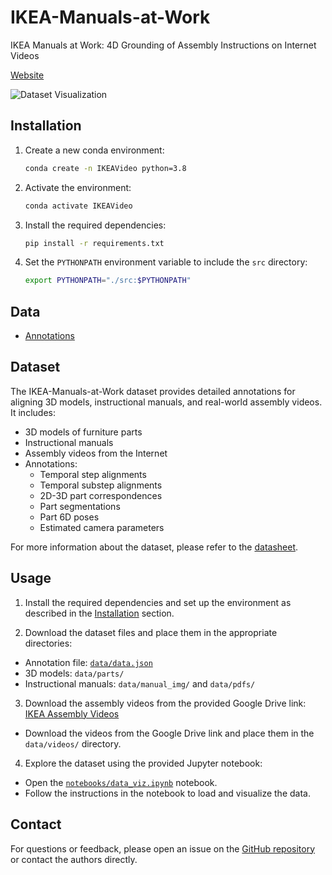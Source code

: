 
# IKEA-Manuals-at-Work

IKEA Manuals at Work: 4D Grounding of Assembly Instructions on Internet Videos

[Website](https://yunongliu1.github.io/ikea-video-manual/)

![Dataset Visualization](./assets/dataset_visualization.gif)

## Installation

1. Create a new conda environment:
   ```bash
   conda create -n IKEAVideo python=3.8
   ```

2. Activate the environment:
   ```bash
   conda activate IKEAVideo
   ```

3. Install the required dependencies:
   ```bash
   pip install -r requirements.txt
   ```

4. Set the `PYTHONPATH` environment variable to include the `src` directory:
   ```bash
   export PYTHONPATH="./src:$PYTHONPATH"
   ```

## Data

- [Annotations](https://github.com/yunongLiu1/IKEA-Manuals-at-Work/blob/main/data/data.json)

## Dataset

The IKEA-Manuals-at-Work dataset provides detailed annotations for aligning 3D models, instructional manuals, and real-world assembly videos. It includes:

- 3D models of furniture parts
- Instructional manuals
- Assembly videos from the Internet
- Annotations:
  - Temporal step alignments
  - Temporal substep alignments
  - 2D-3D part correspondences
  - Part segmentations
  - Part 6D poses
  - Estimated camera parameters

For more information about the dataset, please refer to the [datasheet](https://github.com/yunongLiu1/IKEA-Manuals-at-Work/blob/main/datasheet.md).

<!-- ## Code Structure

- `src/`: Contains the source code for data loading, processing, and visualization.
  - `IKEAVideo/dataloader/`: Data loading utilities.
  - `IKEAVideo/utils/`: Utility functions for transformations and visualization.
- `data/`: Contains the annotation file and other data files.
- `notebooks/`: Jupyter notebooks for data exploration and visualization.
  - `data_viz.ipynb`: Notebook for loading and visualizing data from the dataset.
- `requirements.txt`: Lists the required Python dependencies.
- `README.md`: This file, providing an overview of the repository.
- `datasheet.md`: Detailed information about the dataset. -->

## Usage

1. Install the required dependencies and set up the environment as described in the [Installation](#installation) section.

2. Download the dataset files and place them in the appropriate directories:
  - Annotation file: [`data/data.json`](https://github.com/yunongLiu1/IKEA-Manuals-at-Work/blob/main/data/data.json)
  - 3D models: `data/parts/`
  - Instructional manuals: `data/manual_img/` and `data/pdfs/` 

3. Download the assembly videos from the provided Google Drive link: [IKEA Assembly Videos](https://drive.google.com/drive/folders/1x0mzse3WJUXSJ9MfeX1kvmApIfWsCGZw)
  - Download the videos from the Google Drive link and place them in the `data/videos/` directory.

4. Explore the dataset using the provided Jupyter notebook:
  - Open the [`notebooks/data_viz.ipynb`](https://github.com/yunongLiu1/IKEA-Manuals-at-Work/blob/main/notebooks/data_viz.ipynb) notebook.
  - Follow the instructions in the notebook to load and visualize the data.


## Contact

For questions or feedback, please open an issue on the [GitHub repository](https://github.com/yunongLiu1/IKEA-Manuals-at-Work) or contact the authors directly.

